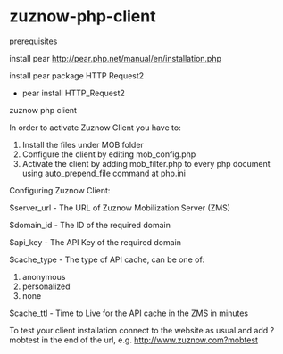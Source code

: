 zuznow-php-client
=================

prerequisites


install pear 
http://pear.php.net/manual/en/installation.php

install pear package HTTP Request2
- pear install HTTP_Request2



zuznow php client

In order to activate Zuznow Client you have to:

1. Install the files under MOB folder
2. Configure the client by editing mob_config.php
3. Activate the client by adding mob_filter.php to every php document using auto_prepend_file command at php.ini

Configuring Zuznow Client:

$server_url - The URL of Zuznow Mobilization Server (ZMS)

$domain_id - The ID of the required domain

$api_key - The API Key of the required domain

$cache_type - The type of API cache, can be one of:

1. anonymous
2. personalized
3. none

$cache_ttl - Time to Live for the API cache in the ZMS in minutes

To test your client installation connect to the website as usual and add ?mobtest in the end of the url, e.g. http://www.zuznow.com?mobtest
